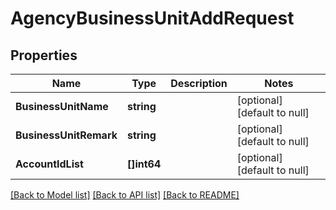 # AgencyBusinessUnitAddRequest

## Properties
Name | Type | Description | Notes
------------ | ------------- | ------------- | -------------
**BusinessUnitName** | **string** |  | [optional] [default to null]
**BusinessUnitRemark** | **string** |  | [optional] [default to null]
**AccountIdList** | **[]int64** |  | [optional] [default to null]

[[Back to Model list]](../README.md#documentation-for-models) [[Back to API list]](../README.md#documentation-for-api-endpoints) [[Back to README]](../README.md)


